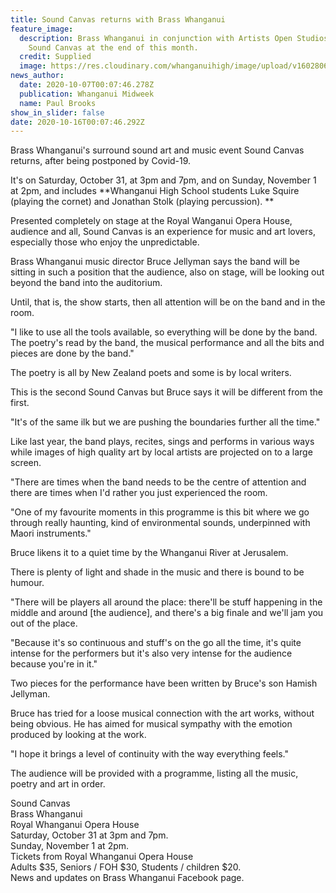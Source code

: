 ```yaml
---
title: Sound Canvas returns with Brass Whanganui
feature_image:
  description: Brass Whanganui in conjunction with Artists Open Studios presents
    Sound Canvas at the end of this month.
  credit: Supplied
  image: https://res.cloudinary.com/whanganuihigh/image/upload/v1602806912/News/Brass_Whanganui_Sound_Canvas._midweek_7.10.20_including_Luke_Squires_and_Jonathan_Stolk.jpg
news_author:
  date: 2020-10-07T00:07:46.278Z
  publication: Whanganui Midweek
  name: Paul Brooks
show_in_slider: false
date: 2020-10-16T00:07:46.292Z
---
```

Brass Whanganui's surround sound art and music event Sound Canvas returns, after being postponed by Covid-19.

It's on Saturday, October 31, at 3pm and 7pm, and on Sunday, November 1 at 2pm, and includes **Whanganui High School students Luke Squire (playing the cornet) and Jonathan Stolk (playing percussion).**

Presented completely on stage at the Royal Wanganui Opera House, audience and all, Sound Canvas is an experience for music and art lovers, especially those who enjoy the unpredictable.

Brass Whanganui music director Bruce Jellyman says the band will be sitting in such a position that the audience, also on stage, will be looking out beyond the band into the auditorium.

Until, that is, the show starts, then all attention will be on the band and in the room.

"I like to use all the tools available, so everything will be done by the band. The poetry's read by the band, the musical performance and all the bits and pieces are done by the band."

The poetry is all by New Zealand poets and some is by local writers.

This is the second Sound Canvas but Bruce says it will be different from the first.

"It's of the same ilk but we are pushing the boundaries further all the time."

Like last year, the band plays, recites, sings and performs in various ways while images of high quality art by local artists are projected on to a large screen.

"There are times when the band needs to be the centre of attention and there are times when I'd rather you just experienced the room.

"One of my favourite moments in this programme is this bit where we go through really haunting, kind of environmental sounds, underpinned with Maori instruments."

Bruce likens it to a quiet time by the Whanganui River at Jerusalem.

There is plenty of light and shade in the music and there is bound to be humour.

"There will be players all around the place: there'll be stuff happening in the middle and around [the audience], and there's a big finale and we'll jam you out of the place.

"Because it's so continuous and stuff's on the go all the time, it's quite intense for the performers but it's also very intense for the audience because you're in it."

Two pieces for the performance have been written by Bruce's son Hamish Jellyman.

Bruce has tried for a loose musical connection with the art works, without being obvious. He has aimed for musical sympathy with the emotion produced by looking at the work.

"I hope it brings a level of continuity with the way everything feels."

The audience will be provided with a programme, listing all the music, poetry and art in order.

Sound Canvas  
Brass Whanganui  
Royal Whanganui Opera House  
Saturday, October 31 at 3pm and 7pm.  
Sunday, November 1 at 2pm.  
Tickets from Royal Whanganui Opera House  
Adults $35, Seniors / FOH $30, Students / children $20.  
News and updates on Brass Whanganui Facebook page.